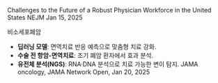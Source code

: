 Challenges to the Future of a Robust Physician Workforce in the United States
NEJM Jan 15, 2025

비소세포폐암
- **딥러닝 모델**: 면역치료 반응 예측으로 맞춤형 치료 강화.
- **수술 전 항암-면역치료**: 조기 폐암 환자에서 효과 분석.
- **유전체 분석(NGS)**: RNA·DNA 분석으로 치료 가능한 변이 탐지.
JAMA oncology, JAMA Network Open, Jan 20, 2025
